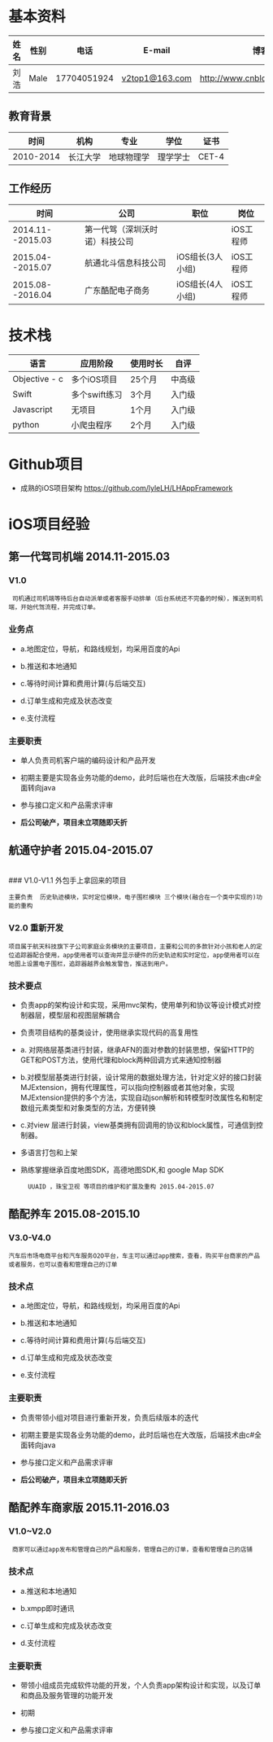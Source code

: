 # 基本资料


| 姓名 | 性别 |电话 |E-mail |博客
|----------|----------|----------|----------|----------|
|  刘浩 |  Male |17704051924|v2top1@163.com|http://www.cnblogs.com/lyleLH

##  教育背景
| 时间 | 机构 |专业|学位|证书
|----------|----------|----------|----------|----------|
|  2010-2014 |  长江大学|地球物理学|理学学士| CET-4

##  工作经历
| 时间 | 公司 |职位|岗位
|----------|----------|----------|----------|
|  2014.11--2015.03 | 第一代驾（深圳沃时诺）科技公司||iOS工程师
|  2015.04--2015.07 | 航通北斗信息科技公司|iOS组长(3人小组)|iOS工程师
|  2015.08--2016.04| 广东酷配电子商务|iOS组长(4人小组)|iOS工程师


# 技术栈
| 语言 | 应用阶段 |使用时长|自评
|----------|----------|----------|----------|
|  Objective - c | 多个iOS项目|25个月|中高级
|  Swift | 多个swift练习|3个月|入门级
|  Javascript| 无项目|1个月|入门级
|  python|	小爬虫程序|2个月|入门级

# Github项目
- 成熟的iOS项目架构 <https://github.com/lyleLH/LHAppFramework>  


# iOS项目经验

## 第一代驾司机端  2014.11-2015.03

### V1.0
	 司机通过司机端等待后台自动派单或者客服手动排单（后台系统还不完备的时候），推送到司机端，开始代驾流程，并完成订单。

### 业务点   

- a.地图定位，导航，和路线规划，均采用百度的Api

- b.推送和本地通知

- c.等待时间计算和费用计算(与后端交互)

- d.订单生成和完成及状态改变

- e.支付流程

### 主要职责

- 单人负责司机客户端的编码设计和产品开发
- 初期主要是实现各业务功能的demo，此时后端也在大改版，后端技术由c#全面转向java
- 参与接口定义和产品需求评审

- **后公司破产，项目未立项随即夭折**


## 航通守护者 2015.04-2015.07
	
<br/>
### V1.0-V1.1  外包手上拿回来的项目   


	主要负责  历史轨迹模块，实时定位模块，电子围栏模块 三个模块(融合在一个类中实现的)功能的重构  

### V2.0 重新开发  
	 
	项目属于航天科技旗下子公司家庭业务模块的主要项目，主要和公司的多款针对小孩和老人的定位追踪器配合使用，app使用者可以查询并显示硬件的历史轨迹和实时定位，app使用者可以在地图上设置电子围栏，追踪器越界会触发警告，推送到用户。

### 技术要点  
- 负责app的架构设计和实现，采用mvc架构，使用单列和协议等设计模式对控制器层，模型层和视图层解耦合

- 负责项目结构的基类设计，使用继承实现代码的高复用性

- a. 对网络层基类进行封装，继承AFN的面对参数的封装思想，保留HTTP的GET和POST方法，使用代理和block两种回调方式来通知控制器

- b.对模型层基类进行封装，设计常用的数据处理方法，针对定义好的接口封装MJExtension，拥有代理属性，可以指向控制器或者其他对象，实现MJExtension提供的多个方法，实现自动json解析和转模型时改属性名和制定数组元素类型和对象类型的方法，方便转换

- c.对view 层进行封装，view基类拥有回调用的协议和block属性，可通信到控制器。


- 多语言打包和上架

- 熟练掌握继承百度地图SDK，高德地图SDK,和 google Map SDK


		

		UUAID ，珠宝卫视 等项目的维护和扩展及重构 2015.04-2015.07

## 酷配养车  2015.08-2015.10

### V3.0-V4.0
	汽车后市场电商平台和汽车服务O2O平台，车主可以通过app搜索，查看，购买平台商家的产品或者服务，也可以查看和管理自己的订单

### 技术点    

- a.地图定位，导航，和路线规划，均采用百度的Api

- b.推送和本地通知

- c.等待时间计算和费用计算(与后端交互)

- d.订单生成和完成及状态改变

- e.支付流程

### 主要职责

- 负责带领小组对项目进行重新开发，负责后续版本的迭代
- 初期主要是实现各业务功能的demo，此时后端也在大改版，后端技术由c#全面转向java
- 参与接口定义和产品需求评审

- **后公司破产，项目未立项随即夭折**

## 酷配养车商家版  2015.11-2016.03
### V1.0~V2.0
	 商家可以通过app发布和管理自己的产品和服务，管理自己的订单，查看和管理自己的店铺

### 技术点   


- a.推送和本地通知

- b.xmpp即时通讯

- c.订单生成和完成及状态改变

- d.支付流程

### 主要职责

- 带领小组成员完成软件功能的开发，个人负责app架构设计和实现，以及订单和商品及服务管理的功能开发

- 初期

- 参与接口定义和产品需求评审



